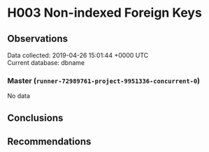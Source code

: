 # H003 Non-indexed Foreign Keys #

## Observations ##
Data collected: 2019-04-26 15:01:44 +0000 UTC  
Current database: dbname  

### Master (`runner-72989761-project-9951336-concurrent-0`) ###


No data


## Conclusions ##


## Recommendations ##


